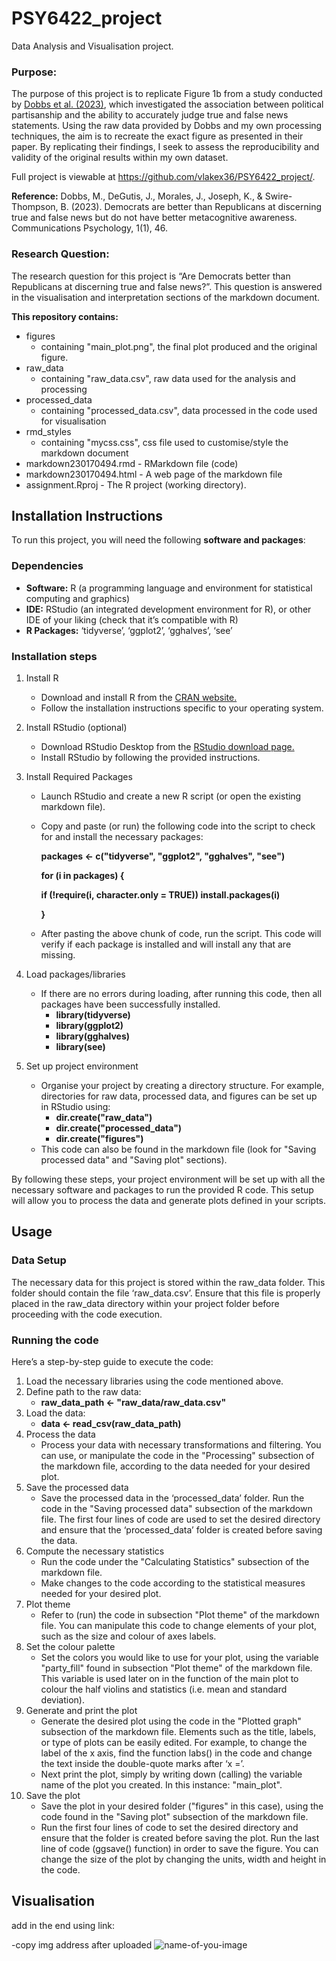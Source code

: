 # PSY6422_project
Data Analysis and Visualisation project.

### Purpose:

The purpose of this project is to replicate Figure 1b from a study conducted by [Dobbs et al. (2023)](https://www.nature.com/articles/s44271-023-00040-x), which investigated the association between political partisanship and the ability to accurately judge true and false news statements. Using the raw data provided by Dobbs and my own processing techniques, the aim is to recreate the exact figure as presented in their paper. By replicating their findings, I seek to assess the reproducibility and validity of the original results within my own dataset.

Full project is viewable at https://github.com/vlakex36/PSY6422_project/. 

**Reference:** Dobbs, M., DeGutis, J., Morales, J., Joseph, K., & Swire-Thompson, B. (2023). Democrats are better than Republicans at discerning true and false news but do not have better metacognitive awareness. Communications Psychology, 1(1), 46.

### Research Question:

The research question for this project is “Are Democrats better than Republicans at discerning true and false news?”. This question is answered in the visualisation and interpretation sections of the markdown document.

**This repository contains:**
+ figures
  + containing "main_plot.png", the final plot produced and the original figure.
+ raw_data
  + containing "raw_data.csv", raw data used for the analysis and processing
+ processed_data
  +  containing "processed_data.csv", data processed in the code used for visualisation
+ rmd_styles
  + containing "mycss.css", css file used to customise/style the markdown document
+ markdown230170494.rmd - RMarkdown file (code)
+ markdown230170494.html - A web page of the markdown file
+ assignment.Rproj - The R project (working directory).

## Installation Instructions
To run this project, you will need the following **software and packages**:

### Dependencies

+ **Software:** R (a programming language and environment for statistical computing and graphics)
+ **IDE:** RStudio (an integrated development environment for R), or other IDE of your liking (check that it’s compatible with R)
+ **R Packages:** ‘tidyverse’, ‘ggplot2’, ‘gghalves’, ‘see’

### Installation steps

1. Install R
   + Download and install R from the [CRAN website.](https://cran.r-project.org/)
   + Follow the installation instructions specific to your operating system.
2. Install RStudio (optional)
   + Download RStudio Desktop from the [RStudio download page.](https://posit.co/products/open-source/rstudio/)
   + Install RStudio by following the provided instructions.
3. Install Required Packages
   + Launch RStudio and create a new R script (or open the existing markdown file).
   + Copy and paste (or run) the following code into the script to check for and install the necessary packages:
     
     **packages <- c("tidyverse", "ggplot2", "gghalves", "see")**
     
     **for (i in packages) {**
     
       **if (!require(i, character.only = TRUE)) install.packages(i)**
     
     **}**
    + After pasting the above chunk of code, run the script. This code will verify if each package is installed and will install any that are missing.
4. Load packages/libraries
   + If there are no errors during loading, after running this code, then all packages have been successfully installed.
     + **library(tidyverse)**
     + **library(ggplot2)**
     + **library(gghalves)**
     + **library(see)**
       
5. Set up project environment
   + Organise your project by creating a directory structure. For example, directories for raw data, processed data, and figures can be set up in RStudio using:
     + **dir.create("raw_data")**
     + **dir.create("processed_data")**
     + **dir.create("figures")**     
   + This code can also be found in the markdown file (look for "Saving processed data" and "Saving plot" sections).
  
By following these steps, your project environment will be set up with all the necessary software and packages to run the provided R code. This setup will allow you to process the data and generate plots defined in your scripts.

## Usage
### Data Setup

The necessary data for this project is stored within the raw_data folder. This folder should contain the file ‘raw_data.csv’. Ensure that this file is properly placed in the raw_data directory within your project folder before proceeding with the code execution.

### Running the code

Here’s a step-by-step guide to execute the code:
1. Load the necessary libraries using the code mentioned above.
2. Define path to the raw data:
   + **raw_data_path <- "raw_data/raw_data.csv"**
3. Load the data:
   + **data <- read_csv(raw_data_path)**
4. Process the data
   + Process your data with necessary transformations and filtering. You can use, or manipulate the code in the "Processing" subsection of the markdown file, according to the data needed for your desired plot.
5. Save the processed data
   + Save the processed data in the ‘processed_data’ folder. Run the code in the "Saving processed data" subsection of the markdown file. The first four lines of code are used to set the desired directory and ensure that the ‘processed_data’ folder is created before saving the data.
6. Compute the necessary statistics
   + Run the code under the "Calculating Statistics" subsection of the markdown file.
   + Make changes to the code according to the statistical measures needed for your desired plot.
7. Plot theme
   + Refer to (run) the code in subsection "Plot theme" of the markdown file. You can manipulate this code to change elements of your plot, such as the size and colour of axes labels.
8. Set the colour palette
   + Set the colors you would like to use for your plot, using the variable "party_fill" found in subsection "Plot theme" of the markdown file. This variable is used later on in the function of the main plot to colour the half violins and statistics (i.e. mean and standard deviation).
9. Generate and print the plot
   + Generate the desired plot using the code in the "Plotted graph" subsection of the markdown file. Elements such as the title, labels, or type of plots can be easily edited. For example, to change the label of the x axis, find the function labs() in the code and change the text inside the double-quote marks after ‘x =’.
   + Next print the plot, simply by writing down (calling) the variable name of the plot you created. In this instance: "main_plot".
10. Save the plot
    + Save the plot in your desired folder ("figures" in this case), using the code found in the "Saving plot" subsection of the markdown file.
    +  Run the first four lines of code to set the desired directory and ensure that the folder is created before saving the plot. Run the last line of code (ggsave() function) in order to save the figure. You can change the size of the plot by changing the units, width and height in the code.



## Visualisation

add in the end using link:

-copy img address after uploaded
![name-of-you-image](https://your-copied-image-address)



